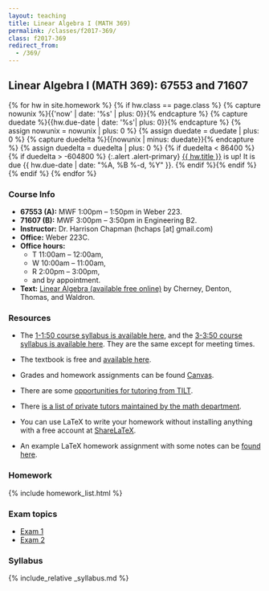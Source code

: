 ```yaml
---
layout: teaching
title: Linear Algebra I (MATH 369)
permalink: /classes/f2017-369/
class: f2017-369
redirect_from:
  - /369/
---
```


## Linear Algebra I (MATH 369): 67553 and 71607

{% for hw in site.homework %}
{% if hw.class == page.class %}
{% capture nowunix %}{{'now' | date: '%s' | plus: 0}}{% endcapture %}
{% capture duedate %}{{hw.due-date | date: '%s'| plus: 0}}{% endcapture %}
{% assign nowunix = nowunix | plus: 0 %}
{% assign duedate = duedate | plus: 0 %}
{% capture duedelta %}{{nowunix | minus: duedate}}{% endcapture %}
{% assign duedelta = duedelta | plus: 0 %}
{% if duedelta < 86400 %}{% if duedelta > -604800 %}
{:.alert .alert-primary}
<a class="alert-link" href="{{ hw.url }}">{{ hw.title }}</a> is up!
It is due {{ hw.due-date | date: "%A, %B %-d, %Y" }}.
{% endif %}{% endif %}{% endif %}
{% endfor %}

### Course Info
+ **67553 (A):** MWF 1:00pm &ndash; 1:50pm in Weber 223.
+ **71607 (B):** MWF 3:00pm &ndash; 3:50pm in Engineering B2. 
+ **Instructor:** Dr. Harrison Chapman (hchaps [at] gmail.com)
+ **Office:** Weber 223C.
+ **Office hours:** 
    + T 11:00am &ndash; 12:00am,
    + W 10:00am &ndash; 11:00am,
    + R 2:00pm &ndash; 3:00pm,
    + and by appointment.
+ **Text:**
[Linear Algebra (available free online)](https://www.math.ucdavis.edu/~linear/linear-guest.pdf) by
Cherney, Denton, Thomas, and Waldron.

### Resources

+   The
    [1-1:50 course syllabus is available here](/static/chapman_369_f17a_syllabus.pdf),
    and the
    [3-3:50 course syllabus is available here](/static/chapman_369_f17b_syllabus.pdf).
    They are the same except for meeting times.

+   The textbook is free and [available here](https://www.math.ucdavis.edu/~linear/linear-guest.pdf).

+   Grades and homework assignments can be found [Canvas](https://colostate.instructure.com).

+   There are some [opportunities for tutoring from TILT](https://tilt.colostate.edu/learning/tutoring/).

+   There
    [is a list of private tutors maintained by the math department](http://www.math.colostate.edu/courses/Tutoring/tutoring.shtml).
    
+   You can use LaTeX to write your homework without installing anything with a free account at [ShareLaTeX](https://www.sharelatex.com).

+   An example LaTeX homework assignment with some notes can be [found here](https://www.sharelatex.com/project/59a6e571cb832f0ec46b419e).
  
### Homework

{% include homework_list.html %}

### Exam topics

+   [Exam 1](exams/1-topics/)
+   [Exam 2](exams/2-topics/)

### Syllabus

{% include_relative _syllabus.md %}
